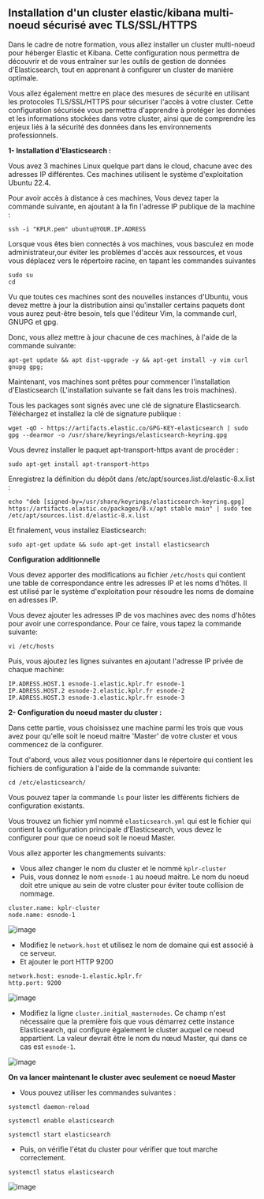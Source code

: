 ## Installation d'un cluster elastic/kibana multi-noeud sécurisé avec TLS/SSL/HTTPS

Dans le cadre de notre formation, vous allez installer un cluster multi-noeud pour héberger Elastic et Kibana. Cette configuration nous permettra de découvrir et de vous entraîner sur les outils de gestion de données d'Elasticsearch, tout en apprenant à configurer un cluster de manière optimale. 

Vous allez également mettre en place des mesures de sécurité en utilisant les protocoles TLS/SSL/HTTPS pour sécuriser l'accès à votre cluster. Cette configuration sécurisée vous permettra d'apprendre à protéger les données et les informations stockées dans votre cluster, ainsi que de comprendre les enjeux liés à la sécurité des données dans les environnements professionnels. 

**1- Installation d'Elasticsearch :**

Vous avez 3 machines Linux quelque part dans le cloud, chacune avec des adresses IP différentes. Ces machines utilisent le système d'exploitation Ubuntu 22.4. 

Pour avoir accès à distance à ces machines, Vous devez taper la commande suivante, en ajoutant à la fin l'adresse IP publique de la machine :
```
ssh -i "KPLR.pem" ubuntu@YOUR.IP.ADRESS
```
Lorsque vous êtes bien connectés à vos machines, vous basculez en mode administrateur,our éviter les problèmes d'accès aux ressources, et vous vous déplacez vers le répertoire racine, en tapant les commandes suivantes 
  
 ``` 
 sudo su
 cd
 ```
Vu que toutes ces machines sont des nouvelles instances d'Ubuntu, vous devez mettre à jour la distribution ainsi qu'installer certains paquets dont vous aurez peut-être besoin, tels que l'éditeur Vim, la commande curl, GNUPG et gpg. 

Donc, vous allez mettre à jour chacune de ces machines, à l'aide de la commande suivante:
 ```
 apt-get update && apt dist-upgrade -y && apt-get install -y vim curl gnupg gpg;
 ```
Maintenant, vos machines sont prêtes pour commencer l'installation d'Elasticsearch (L'installation suivante se fait dans les trois machines).

Tous les packages sont signés avec une clé de signature Elasticsearch. Téléchargez et installez la clé de signature publique :
```
wget -qO - https://artifacts.elastic.co/GPG-KEY-elasticsearch | sudo gpg --dearmor -o /usr/share/keyrings/elasticsearch-keyring.gpg
```
Vous devrez installer le paquet apt-transport-https avant de procéder :
```
sudo apt-get install apt-transport-https
```
Enregistrez la définition du dépôt dans /etc/apt/sources.list.d/elastic-8.x.list :
```
echo "deb [signed-by=/usr/share/keyrings/elasticsearch-keyring.gpg] https://artifacts.elastic.co/packages/8.x/apt stable main" | sudo tee /etc/apt/sources.list.d/elastic-8.x.list
```
Et finalement, vous installez Elasticsearch:
```
sudo apt-get update && sudo apt-get install elasticsearch
```
**Configuration additionnelle**

Vous devez apporter des modifications au fichier `/etc/hosts` qui contient une table de correspondance entre les adresses IP et les noms d'hôtes. Il est utilisé par le système d'exploitation pour résoudre les noms de domaine en adresses IP. 

Vous devez ajouter les adresses IP de vos machines avec des noms d'hôtes pour avoir une correspondance. Pour ce faire, vous tapez la commande suivante:
```
vi /etc/hosts
```
Puis, vous ajoutez les lignes suivantes en ajoutant l'adresse IP privée de chaque machine:
```
IP.ADRESS.HOST.1 esnode-1.elastic.kplr.fr esnode-1
IP.ADRESS.HOST.2 esnode-2.elastic.kplr.fr esnode-2
IP.ADRESS.HOST.3 esnode-3.elastic.kplr.fr esnode-3
```
**2- Configuration du noeud master du cluster :**

Dans cette partie, vous choisissez une machine parmi les trois que vous avez pour qu'elle soit le noeud maitre 'Master' de votre cluster et vous commencez de la configurer.

Tout d'abord, vous allez vous positionner dans le répertoire qui contient les fichiers de configuration à l'aide de la commande suivante: 
```
cd /etc/elasticsearch/
```
Vous pouvez taper la commande `ls` pour lister les différents fichiers de configuration existants.

Vous trouvez un fichier yml nommé `elasticsearch.yml` qui est le fichier qui contient la configuration principale d'Elasticsearch, vous devez le configurer pour que ce noeud soit le noeud Master.

Vous allez apporter les changmements suivants: 

  - Vous allez changer le nom du cluster et le nommé `kplr-cluster`
  - Puis, vous donnez le nom `esnode-1` au noeud maitre. Le nom du noeud doit etre unique au sein de votre cluster pour éviter toute collision de nommage.
```
cluster.name: kplr-cluster
node.name: esnode-1
```
![image](https://user-images.githubusercontent.com/123748177/227979869-e78cca58-6f6f-4717-86ae-580230cd34a8.png)

  - Modifiez le `network.host` et utilisez le nom de domaine qui est associé à ce serveur.
  - Et ajouter le port HTTP 9200
```
network.host: esnode-1.elastic.kplr.fr
http.port: 9200
```

![image](https://user-images.githubusercontent.com/123748177/227979999-1029c0ec-a81b-4315-b262-2ff509a194a4.png)

  - Modifiez la ligne `cluster.initial_masternodes`. Ce champ n'est nécessaire que la première fois que vous démarrez cette instance Elasticsearch, qui configure   également le cluster auquel ce noeud appartient. La valeur devrait être le nom du nœud Master, qui dans ce cas est `esnode-1`.
  
![image](https://user-images.githubusercontent.com/123748177/227981642-a99f7d27-5004-46d1-9c60-0122539a74d5.png)


**On va lancer maintenant le cluster avec seulement ce noeud Master**

- Vous pouvez utiliser les commandes suivantes : 
```
systemctl daemon-reload

systemctl enable elasticsearch

systemctl start elasticsearch
```

- Puis, on vérifie l'état du cluster pour vérifier que tout marche correctement.

```
systemctl status elasticsearch
```
![image](https://user-images.githubusercontent.com/123748177/227985805-e2755adf-9942-4f90-8f14-c8b6bfa7ec5b.png)
